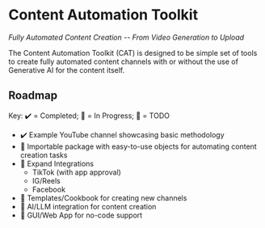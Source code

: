 # Content Automation Toolkit
*Fully Automated Content Creation -- From Video Generation to Upload*

The Content Automation Toolkit (CAT) is designed to be simple set of tools to create fully automated content channels with or without the use of Generative AI for the content itself.

## Roadmap
Key: ✔️ = Completed;  🚧 = In Progress;  📝 = TODO
- ✔️ Example YouTube channel showcasing basic methodology
- 🚧 Importable package with easy-to-use objects for automating content creation tasks
- 📝 Expand Integrations
  - TikTok (with app approval)
  - IG/Reels
  - Facebook
- 📝 Templates/Cookbook for creating new channels
- 📝 AI/LLM integration for content creation
- 📝 GUI/Web App for no-code support 
